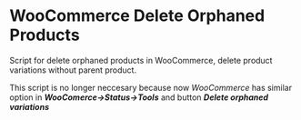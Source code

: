 # WooCommerce Delete Orphaned Products
Script for delete orphaned products in WooCommerce, delete product variations without parent product.

This script is no longer neccesary because now *WooCommerce* has similar option in ***WooComerce->Status->Tools*** and button ***Delete orphaned variations***
